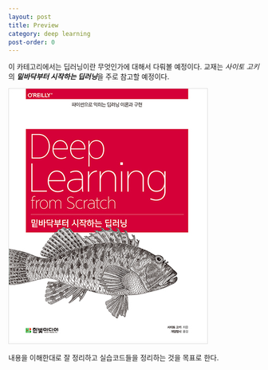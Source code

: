 ```yaml
---
layout: post
title: Preview
category: deep learning
post-order: 0
---
```


이 카테고리에서는 딥러닝이란 무엇인가에 대해서 다뤄볼 예정이다. 교재는 *사이토 고키*의 ***밑바닥부터 시작하는 딥러닝***을 주로 참고할 예정이다.

<img src="/images/study/machine_learning/deep_learning/2022-12-26-preview.jpg" 
     title="Deep learning from scratch"
     alt="Deep learning from scratch"
     class="img_center"/>

내용을 이해한대로 잘 정리하고 실습코드들을 정리하는 것을 목표로 한다.
